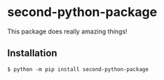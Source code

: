 # second-python-package
This package does really amazing things!

## Installation
```shell
$ python -m pip install second-python-package
```
